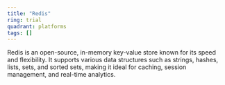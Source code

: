```yaml
---
title: "Redis"
ring: trial
quadrant: platforms
tags: []
---
```


Redis is an open-source, in-memory key-value store known for its speed and flexibility. It supports various data structures such as strings, hashes, lists, sets, and sorted sets, making it ideal for caching, session management, and real-time analytics. 
